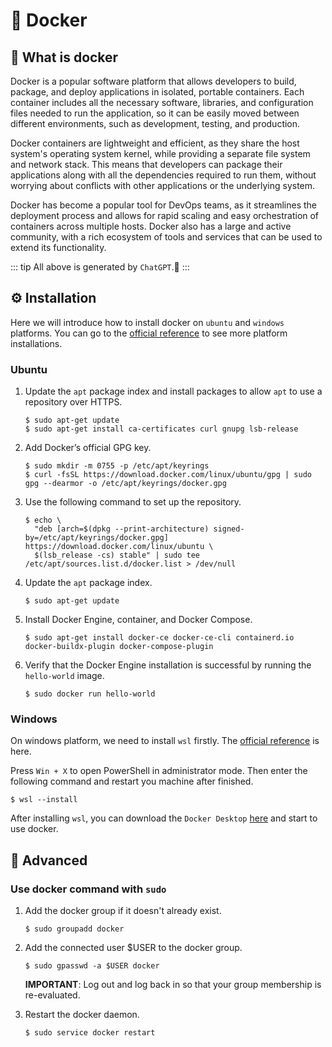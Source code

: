 # 🐋 Docker

## 👀 What is docker

Docker is a popular software platform that allows developers to build, package, and deploy applications in isolated, portable containers. Each container includes all the necessary software, libraries, and configuration files needed to run the application, so it can be easily moved between different environments, such as development, testing, and production.

Docker containers are lightweight and efficient, as they share the host system's operating system kernel, while providing a separate file system and network stack. This means that developers can package their applications along with all the dependencies required to run them, without worrying about conflicts with other applications or the underlying system.

Docker has become a popular tool for DevOps teams, as it streamlines the deployment process and allows for rapid scaling and easy orchestration of containers across multiple hosts. Docker also has a large and active community, with a rich ecosystem of tools and services that can be used to extend its functionality.

::: tip
All above is generated by `ChatGPT`.🥱
:::

## ⚙️ Installation

Here we will introduce how to install docker on `ubuntu` and `windows` platforms.
You can go to the [official reference](https://docs.docker.com/engine/install/) to see more platform installations.

### Ubuntu

1. Update the `apt` package index and install packages to allow `apt` to use a repository over HTTPS.

    ```shell
    $ sudo apt-get update
    $ sudo apt-get install ca-certificates curl gnupg lsb-release
    ```

2. Add Docker’s official GPG key.

    ```shell
    $ sudo mkdir -m 0755 -p /etc/apt/keyrings
    $ curl -fsSL https://download.docker.com/linux/ubuntu/gpg | sudo gpg --dearmor -o /etc/apt/keyrings/docker.gpg
    ```

3. Use the following command to set up the repository.

    ```shell
   $ echo \
      "deb [arch=$(dpkg --print-architecture) signed-by=/etc/apt/keyrings/docker.gpg] https://download.docker.com/linux/ubuntu \
      $(lsb_release -cs) stable" | sudo tee /etc/apt/sources.list.d/docker.list > /dev/null
    ```

4. Update the `apt` package index.

    ```shell
    $ sudo apt-get update
    ```
   
5. Install Docker Engine, container, and Docker Compose.

    ```shell
    $ sudo apt-get install docker-ce docker-ce-cli containerd.io docker-buildx-plugin docker-compose-plugin
    ```
   
6. Verify that the Docker Engine installation is successful by running the `hello-world` image.

    ```shell
    $ sudo docker run hello-world
    ```
   
### Windows

On windows platform, we need to install `wsl` firstly.
The [official reference](https://learn.microsoft.com/en-us/windows/wsl/install) is here.

Press `Win + X` to open PowerShell in administrator mode. Then enter the following command and restart you machine after finished. 

```shell
$ wsl --install
```

After installing `wsl`, you can download the `Docker Desktop` [here](https://www.docker.com/products/docker-desktop/) and start to use docker.

## 🔮 Advanced

### Use docker command with `sudo`

1. Add the docker group if it doesn't already exist.

    ```shell
    $ sudo groupadd docker
    ```

2. Add the connected user $USER to the docker group.

    ```shell
    $ sudo gpasswd -a $USER docker
    ```
   **IMPORTANT**: Log out and log back in so that your group membership is re-evaluated.

3. Restart the docker daemon.

    ```shell
   $ sudo service docker restart
   ```
